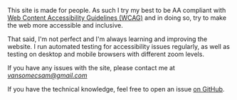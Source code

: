 This site is made for people. As such I try my best to be AA compliant with
[Web Content Accessibility Guidelines (WCAG)](https://www.w3.org/WAI/standards-guidelines/wcag)
and in doing so, try to make the web more accessible and inclusive.

That said, I'm not perfect and I'm always learning and improving the website.
I run automated testing for accessibility issues regularly, as well as
testing on desktop and mobile browsers with different zoom levels.

<!-- me@princemuel.dev -->

If you have any issues with the site, please contact me at _[vansomecsam@gmail.com](mailto:vansomecsam@gmail.com)_

If you have the technical knowledge, feel free to open an issue [on GitHub](https://github.com/madcampos/madcampos.github.io/issues/new).
